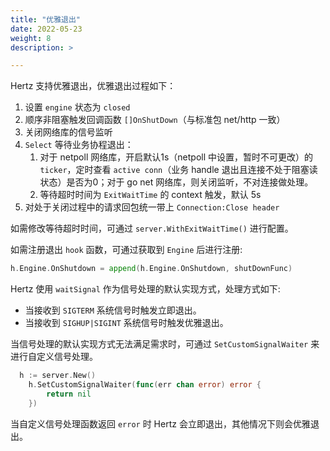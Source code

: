 ```yaml
---
title: "优雅退出"
date: 2022-05-23
weight: 8
description: >

---
```


Hertz 支持优雅退出，优雅退出过程如下：

1. 设置 `engine` 状态为 `closed`
2. 顺序非阻塞触发回调函数 `[]OnShutDown`（与标准包 net/http 一致）
3. 关闭网络库的信号监听
4. `Select` 等待业务协程退出：
   1. 对于 netpoll 网络库，开启默认1s（netpoll 中设置，暂时不可更改）的 `ticker`，定时查看 `active conn`（业务 handle 退出且连接不处于阻塞读状态）是否为0；对于 go net 网络库，则关闭监听，不对连接做处理。
   2. 等待超时时间为 `ExitWaitTime` 的 context 触发，默认 5s
5. 对处于关闭过程中的请求回包统一带上 `Connection:Close header`

如需修改等待超时时间，可通过 `server.WithExitWaitTime()` 进行配置。

如需注册退出 `hook` 函数，可通过获取到 `Engine` 后进行注册:

```go
h.Engine.OnShutdown = append(h.Engine.OnShutdown, shutDownFunc)
```

Hertz 使用 `waitSignal` 作为信号处理的默认实现方式，处理方式如下:
- 当接收到 `SIGTERM` 系统信号时触发立即退出。
- 当接收到 `SIGHUP|SIGINT` 系统信号时触发优雅退出。

当信号处理的默认实现方式无法满足需求时，可通过 `SetCustomSignalWaiter` 来进行自定义信号处理。
```go
  h := server.New()
	h.SetCustomSignalWaiter(func(err chan error) error {
		return nil
	})
```
当自定义信号处理函数返回 `error` 时 Hertz 会立即退出，其他情况下则会优雅退出。

